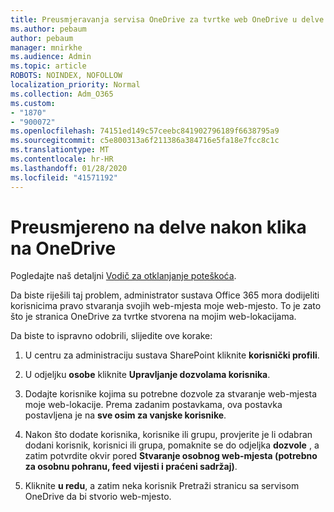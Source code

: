 ```yaml
---
title: Preusmjeravanja servisa OneDrive za tvrtke web OneDrive u delve
ms.author: pebaum
author: pebaum
manager: mnirkhe
ms.audience: Admin
ms.topic: article
ROBOTS: NOINDEX, NOFOLLOW
localization_priority: Normal
ms.collection: Adm_O365
ms.custom:
- "1870"
- "900072"
ms.openlocfilehash: 74151ed149c57ceebc841902796189f6638795a9
ms.sourcegitcommit: c5e800313a6f211386a384716e5fa18e7fcc8c1c
ms.translationtype: MT
ms.contentlocale: hr-HR
ms.lasthandoff: 01/28/2020
ms.locfileid: "41571192"
---
```

# <a name="redirected-to-delve-after-you-click-onedrive"></a>Preusmjereno na delve nakon klika na OneDrive

Pogledajte naš detaljni [Vodič za otklanjanje poteškoća](https://docs.microsoft.com/sharepoint/support/sites/troubleshooting-guide-for-sites-stopped-at-provisioning).

Da biste riješili taj problem, administrator sustava Office 365 mora dodijeliti korisnicima pravo stvaranja svojih web-mjesta moje web-mjesto. To je zato što je stranica OneDrive za tvrtke stvorena na mojim web-lokacijama.

Da biste to ispravno odobrili, slijedite ove korake:

1. U centru za administraciju sustava SharePoint kliknite **korisnički profili**.

2. U odjeljku **osobe** kliknite **Upravljanje dozvolama korisnika**.

3. Dodajte korisnike kojima su potrebne dozvole za stvaranje web-mjesta moje web-lokacije. Prema zadanim postavkama, ova postavka postavljena je na **sve osim za vanjske korisnike**.

4. Nakon što dodate korisnika, korisnike ili grupu, provjerite je li odabran dodani korisnik, korisnici ili grupa, pomaknite se do odjeljka **dozvole** , a zatim potvrdite okvir pored **Stvaranje osobnog web-mjesta (potrebno za osobnu pohranu, feed vijesti i praćeni sadržaj)**.

5. Kliknite **u redu**, a zatim neka korisnik Pretraži stranicu sa servisom OneDrive da bi stvorio web-mjesto.
